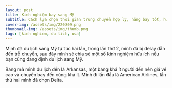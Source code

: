 ```yaml
---
layout: post
title: Kinh nghiệm bay sang Mỹ
subtitle: Cách lựa chọn thời gian trung chuyển hợp lý, hãng bay tốt, hướng giải quyết khi bị delay dẫn đến trễ chuyến bay trung chuyển
cover-img: /assets/img/220809.png
thumbnail-img: /assets/img/thumb.png
tags: [kinh nghiem, du lich, usa]
---
```


Mình đã du lịch sang Mỹ tự túc hai lần, trong lần thứ 2, mình đã bị delay dẫn đến trễ chuyến, sau đây mình sẽ chia sẻ một số kinh nghiệm hữu ích nếu bạn cũng đang định du lịch sang Mỹ.

Bang mà mình du lịch đến là Arkansas, một bang khá ít người đến nên giá vé cao và chuyến bay đến cũng khá ít. Mình đi lần đầu là American Airlines, lần thứ hai mình đã chọn Delta.


